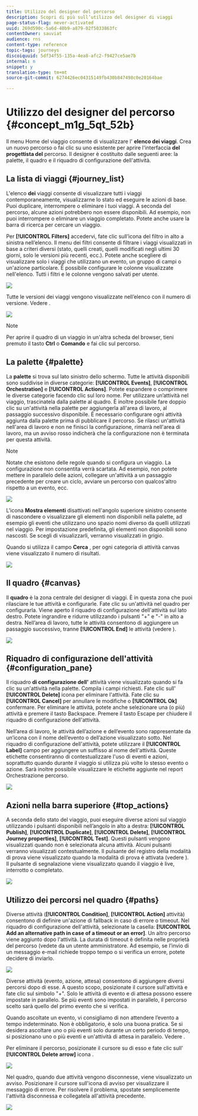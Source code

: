 ```yaml
---
title: Utilizzo del designer del percorso
description: Scopri di più sull’utilizzo del designer di viaggi
page-status-flag: never-activated
uuid: 269d590c-5a6d-40b9-a879-02f5033863fc
contentOwner: sauviat
audience: rns
content-type: reference
topic-tags: journeys
discoiquuid: 5df34f55-135a-4ea8-afc2-f9427ce5ae7b
internal: n
snippet: y
translation-type: tm+mt
source-git-commit: 6274426ec04315149fb430b847498c0e20164bae

---
```



# Utilizzo del designer del percorso {#concept_m1g_5qt_52b}

Il menu Home del viaggio consente di visualizzare l&#39; **elenco dei viaggi**. Crea un nuovo percorso o fai clic su uno esistente per aprire l&#39;interfaccia **del progettista del** percorso. Il designer è costituito dalle seguenti aree: la palette, il quadro e il riquadro di configurazione dell&#39;attività.

## La lista di viaggi {#journey_list}

L&#39;elenco **dei** viaggi consente di visualizzare tutti i viaggi contemporaneamente, visualizzarne lo stato ed eseguire le azioni di base. Puoi duplicare, interrompere o eliminare i tuoi viaggi. A seconda del percorso, alcune azioni potrebbero non essere disponibili. Ad esempio, non puoi interrompere o eliminare un viaggio completato. Potete anche usare la barra di ricerca per cercare un viaggio.

Per **[!UICONTROL Filters]** accedervi, fate clic sull’icona del filtro in alto a sinistra nell’elenco. Il menu dei filtri consente di filtrare i viaggi visualizzati in base a criteri diversi (stato, quelli creati, quelli modificati negli ultimi 30 giorni, solo le versioni più recenti, ecc.). Potete anche scegliere di visualizzare solo i viaggi che utilizzano un evento, un gruppo di campi o un&#39;azione particolare. È possibile configurare le colonne visualizzate nell&#39;elenco. Tutti i filtri e le colonne vengono salvati per utente.

![](../assets/journey74.png)

Tutte le versioni dei viaggi vengono visualizzate nell’elenco con il numero di versione. Vedere [](../building-journeys/journey-versions.md).

![](../assets/journey37.png)

>[!NOTE]
>
>Per aprire il quadro di un viaggio in un&#39;altra scheda del browser, tieni premuto il tasto **Ctrl** o **Comando** e fai clic sul percorso.

## La palette {#palette}

La **palette** si trova sul lato sinistro dello schermo. Tutte le attività disponibili sono suddivise in diverse categorie: **[!UICONTROL Events]**, **[!UICONTROL Orchestration]** e **[!UICONTROL Actions]**. Potete espandere o comprimere le diverse categorie facendo clic sul loro nome. Per utilizzare un’attività nel viaggio, trascinatela dalla palette al quadro. È inoltre possibile fare doppio clic su un&#39;attività nella palette per aggiungerla all&#39;area di lavoro, al passaggio successivo disponibile. È necessario configurare ogni attività aggiunta dalla palette prima di pubblicare il percorso. Se rilasci un&#39;attività nell&#39;area di lavoro e non ne finisci la configurazione, rimarrà nell&#39;area di lavoro, ma un avviso rosso indicherà che la configurazione non è terminata per questa attività.

>[!NOTE]
>
>Notate che esistono delle regole quando si configura un viaggio. La configurazione non consentita verrà scartata. Ad esempio, non potete mettere in parallelo delle azioni, collegare un&#39;attività a un passaggio precedente per creare un ciclo, avviare un percorso con qualcos&#39;altro rispetto a un evento, ecc.

![](../assets/journey38.png)

L&#39;icona **Mostra elementi** disattivati nell&#39;angolo superiore sinistro consente di nascondere o visualizzare gli elementi non disponibili nella palette, ad esempio gli eventi che utilizzano uno spazio nomi diverso da quelli utilizzati nel viaggio. Per impostazione predefinita, gli elementi non disponibili sono nascosti. Se scegli di visualizzarli, verranno visualizzati in grigio.

Quando si utilizza il campo **Cerca** , per ogni categoria di attività canvas viene visualizzato il numero di risultati.

![](../assets/palette-filter.png)

## Il quadro {#canvas}

Il **quadro** è la zona centrale del designer di viaggi. È in questa zona che puoi rilasciare le tue attività e configurarle. Fate clic su un&#39;attività nel quadro per configurarla. Viene aperto il riquadro di configurazione dell&#39;attività sul lato destro. Potete ingrandire e ridurre utilizzando i pulsanti &quot;+&quot; e &quot;-&quot; in alto a destra. Nell’area di lavoro, tutte le attività consentono di aggiungere un passaggio successivo, tranne **[!UICONTROL End]** le attività (vedere [](../building-journeys/end-activity.md)).

![](../assets/journey39.png)

## Riquadro di configurazione dell&#39;attività {#configuration_pane}

Il riquadro **di configurazione dell&#39;** attività viene visualizzato quando si fa clic su un&#39;attività nella palette. Compila i campi richiesti. Fate clic sull&#39; **[!UICONTROL Delete]** icona per eliminare l&#39;attività. Fate clic su **[!UICONTROL Cancel]** per annullare le modifiche o **[!UICONTROL Ok]** confermare. Per eliminare le attività, potete anche selezionare una (o più) attività e premere il tasto Backspace. Premere il tasto Escape per chiudere il riquadro di configurazione dell&#39;attività.

Nell’area di lavoro, le attività dell’azione e dell’evento sono rappresentate da un’icona con il nome dell’evento o dell’azione visualizzato sotto. Nel riquadro di configurazione dell&#39;attività, potete utilizzare il **[!UICONTROL Label]** campo per aggiungere un suffisso al nome dell&#39;attività. Queste etichette consentiranno di contestualizzare l&#39;uso di eventi e azioni, soprattutto quando durante il viaggio si utilizza più volte lo stesso evento o azione. Sarà inoltre possibile visualizzare le etichette aggiunte nel report Orchestrazione percorso.

![](../assets/journey59bis.png)

## Azioni nella barra superiore {#top_actions}

A seconda dello stato del viaggio, puoi eseguire diverse azioni sul viaggio utilizzando i pulsanti disponibili nell’angolo in alto a destra: **[!UICONTROL Publish]**, **[!UICONTROL Duplicate]**, **[!UICONTROL Delete]**, **[!UICONTROL Journey properties]**, **[!UICONTROL Test]**. Questi pulsanti vengono visualizzati quando non è selezionata alcuna attività. Alcuni pulsanti verranno visualizzati contestualmente. Il pulsante del registro della modalità di prova viene visualizzato quando la modalità di prova è attivata (vedere [](../building-journeys/testing-the-journey.md)). Il pulsante di segnalazione viene visualizzato quando il viaggio è live, interrotto o completato.

![](../assets/journey41.png)

## Utilizzo dei percorsi nel quadro {#paths}

Diverse attività (**[!UICONTROL Condition]**, **[!UICONTROL Action]** attività) consentono di definire un&#39;azione di fallback in caso di errore o timeout. Nel riquadro di configurazione dell&#39;attività, selezionate la casella: **[!UICONTROL Add an alternative path in case of a timeout or an error]**. Un altro percorso viene aggiunto dopo l&#39;attività. La durata di timeout è definita nelle proprietà del percorso (vedete [](../building-journeys/changing-properties.md) da un utente amministratore. Ad esempio, se l’invio di un messaggio e-mail richiede troppo tempo o si verifica un errore, potete decidere di inviarlo.

![](../assets/journey42.png)

Diverse attività (evento, azione, attesa) consentono di aggiungere diversi percorsi dopo di esse. A questo scopo, posizionate il cursore sull&#39;attività e fate clic sul simbolo &quot;+&quot;. Solo le attività di evento e di attesa possono essere impostate in parallelo. Se più eventi sono impostati in parallelo, il percorso scelto sarà quello del primo evento che si verifica.

Quando ascoltate un evento, vi consigliamo di non attendere l’evento a tempo indeterminato. Non è obbligatorio, è solo una buona pratica. Se si desidera ascoltare uno o più eventi solo durante un certo periodo di tempo, si posizionano uno o più eventi e un&#39;attività di attesa in parallelo. Vedere [](../building-journeys/event-activities.md#section_vxv_h25_pgb).

Per eliminare il percorso, posizionate il cursore su di esso e fate clic sull’ **[!UICONTROL Delete arrow]** icona .

![](../assets/journey42ter.png)

Nel quadro, quando due attività vengono disconnesse, viene visualizzato un avviso. Posizionare il cursore sull&#39;icona di avviso per visualizzare il messaggio di errore. Per risolvere il problema, spostate semplicemente l&#39;attività disconnessa e collegatela all&#39;attività precedente.

![](../assets/canvas-disconnected.png)